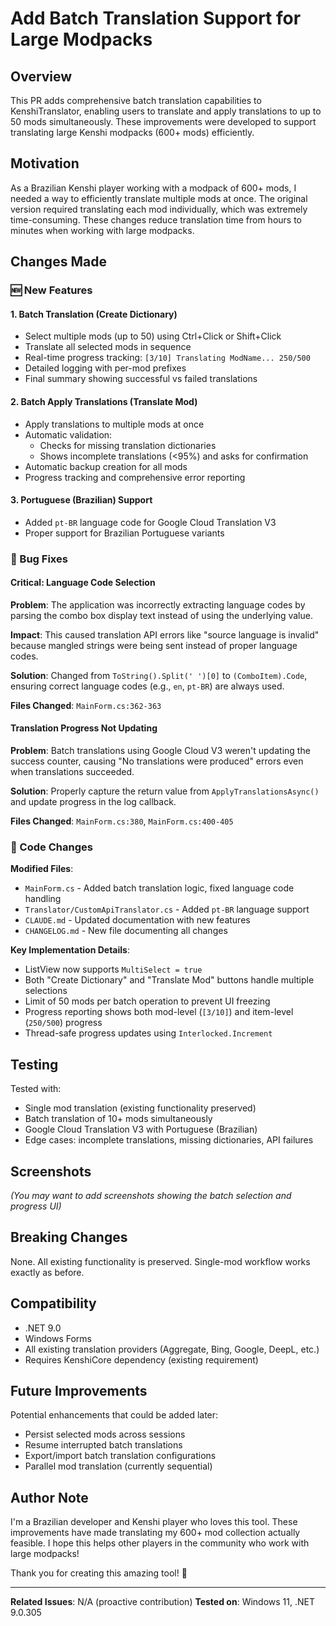 # Add Batch Translation Support for Large Modpacks

## Overview
This PR adds comprehensive batch translation capabilities to KenshiTranslator, enabling users to translate and apply translations to up to 50 mods simultaneously. These improvements were developed to support translating large Kenshi modpacks (600+ mods) efficiently.

## Motivation
As a Brazilian Kenshi player working with a modpack of 600+ mods, I needed a way to efficiently translate multiple mods at once. The original version required translating each mod individually, which was extremely time-consuming. These changes reduce translation time from hours to minutes when working with large modpacks.

## Changes Made

### 🆕 New Features

#### 1. Batch Translation (Create Dictionary)
- Select multiple mods (up to 50) using Ctrl+Click or Shift+Click
- Translate all selected mods in sequence
- Real-time progress tracking: `[3/10] Translating ModName... 250/500`
- Detailed logging with per-mod prefixes
- Final summary showing successful vs failed translations

#### 2. Batch Apply Translations (Translate Mod)
- Apply translations to multiple mods at once
- Automatic validation:
  - Checks for missing translation dictionaries
  - Shows incomplete translations (<95%) and asks for confirmation
- Automatic backup creation for all mods
- Progress tracking and comprehensive error reporting

#### 3. Portuguese (Brazilian) Support
- Added `pt-BR` language code for Google Cloud Translation V3
- Proper support for Brazilian Portuguese variants

### 🐛 Bug Fixes

#### Critical: Language Code Selection
**Problem**: The application was incorrectly extracting language codes by parsing the combo box display text instead of using the underlying value.

**Impact**: This caused translation API errors like "source language is invalid" because mangled strings were being sent instead of proper language codes.

**Solution**: Changed from `ToString().Split(' ')[0]` to `(ComboItem).Code`, ensuring correct language codes (e.g., `en`, `pt-BR`) are always used.

**Files Changed**: `MainForm.cs:362-363`

#### Translation Progress Not Updating
**Problem**: Batch translations using Google Cloud V3 weren't updating the success counter, causing "No translations were produced" errors even when translations succeeded.

**Solution**: Properly capture the return value from `ApplyTranslationsAsync()` and update progress in the log callback.

**Files Changed**: `MainForm.cs:380`, `MainForm.cs:400-405`

### 📝 Code Changes

**Modified Files**:
- `MainForm.cs` - Added batch translation logic, fixed language code handling
- `Translator/CustomApiTranslator.cs` - Added `pt-BR` language support
- `CLAUDE.md` - Updated documentation with new features
- `CHANGELOG.md` - New file documenting all changes

**Key Implementation Details**:
- ListView now supports `MultiSelect = true`
- Both "Create Dictionary" and "Translate Mod" buttons handle multiple selections
- Limit of 50 mods per batch operation to prevent UI freezing
- Progress reporting shows both mod-level (`[3/10]`) and item-level (`250/500`) progress
- Thread-safe progress updates using `Interlocked.Increment`

## Testing
Tested with:
- Single mod translation (existing functionality preserved)
- Batch translation of 10+ mods simultaneously
- Google Cloud Translation V3 with Portuguese (Brazilian)
- Edge cases: incomplete translations, missing dictionaries, API failures

## Screenshots
*(You may want to add screenshots showing the batch selection and progress UI)*

## Breaking Changes
None. All existing functionality is preserved. Single-mod workflow works exactly as before.

## Compatibility
- .NET 9.0
- Windows Forms
- All existing translation providers (Aggregate, Bing, Google, DeepL, etc.)
- Requires KenshiCore dependency (existing requirement)

## Future Improvements
Potential enhancements that could be added later:
- Persist selected mods across sessions
- Resume interrupted batch translations
- Export/import batch translation configurations
- Parallel mod translation (currently sequential)

## Author Note
I'm a Brazilian developer and Kenshi player who loves this tool. These improvements have made translating my 600+ mod collection actually feasible. I hope this helps other players in the community who work with large modpacks!

Thank you for creating this amazing tool! 🙏

---

**Related Issues**: N/A (proactive contribution)
**Tested on**: Windows 11, .NET 9.0.305
